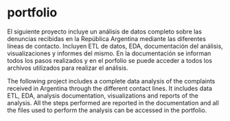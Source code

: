 # portfolio
El siguiente proyecto incluye un análisis de datos completo sobre las denuncias recibidas en la República Argentina mediante las diferentes líneas de contacto.
Incluyen ETL de datos, EDA, documentación del análisis, visualizaciones y informes del mismo.
En la documentación se informan todos los pasos realizados y en el porfolio se puede acceder a todos los archivos utilizados para realizar el análisis.

The following project includes a complete data analysis of the complaints received in Argentina through the different contact lines.
It includes data ETL, EDA, analysis documentation, visualizations and reports of the analysis.
All the steps performed are reported in the documentation and all the files used to perform the analysis can be accessed in the portfolio.
